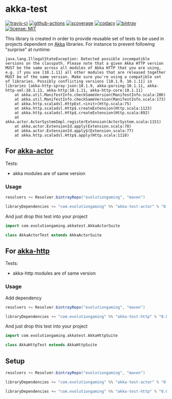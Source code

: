 # akka-test 
[![travis-ci](https://travis-ci.org/evolution-gaming/akka-test.svg)](https://travis-ci.org/evolution-gaming/akka-test)
[![github-actions](https://github.com/evolution-gaming/akka-test/workflows/ci/badge.svg)](https://github.com/evolution-gaming/akka-test/actions?query=workflow%3Aci)
[![scoverage](https://coveralls.io/repos/evolution-gaming/akka-test/badge.svg)](https://coveralls.io/r/evolution-gaming/akka-test)
[![codacy](https://api.codacy.com/project/badge/Grade/799b059200e14801ac572ca5b86cc48e)](https://www.codacy.com/manual/evolution-gaming/akka-test?utm_source=github.com&amp;utm_medium=referral&amp;utm_content=evolution-gaming/akka-test&amp;utm_campaign=Badge_Grade)
[![bintray](https://api.bintray.com/packages/evolutiongaming/maven/akka-test/images/download.svg) ](https://bintray.com/evolutiongaming/maven/akka-test/_latestVersion)
[![license: MIT](https://img.shields.io/badge/License-MIT-yellowgreen.svg)](https://opensource.org/licenses/MIT)

This library is created in order to provide reusable set of tests to be used in projects dependent on [Akka](https://akka.io) libraries.
For instance to prevent following "surprise" at runtime:

```
java.lang.IllegalStateException: Detected possible incompatible versions on the classpath. Please note that a given Akka HTTP version MUST be the same across all modules of Akka HTTP that you are using, e.g. if you use [10.1.11] all other modules that are released together MUST be of the same version. Make sure you're using a compatible set of libraries. Possibly conflicting versions [10.1.9, 10.1.11] in libraries [akka-http-spray-json:10.1.9, akka-parsing:10.1.11, akka-http-xml:10.1.11, akka-http:10.1.11, akka-http-core:10.1.11]
	at akka.util.ManifestInfo.checkSameVersion(ManifestInfo.scala:206)
	at akka.util.ManifestInfo.checkSameVersion(ManifestInfo.scala:173)
	at akka.http.scaladsl.HttpExt.<init>(Http.scala:75)
	at akka.http.scaladsl.Http$.createExtension(Http.scala:1123)
	at akka.http.scaladsl.Http$.createExtension(Http.scala:892)
	at akka.actor.ActorSystemImpl.registerExtension(ActorSystem.scala:1151)
	at akka.actor.ExtensionId.apply(Extension.scala:78)
	at akka.actor.ExtensionId.apply$(Extension.scala:77)
	at akka.http.scaladsl.Http$.apply(Http.scala:1118)
```

## For [akka-actor](https://doc.akka.io/docs/akka/current/)

Tests:
* akka modules are of same version

### Usage

```scala
resolvers += Resolver.bintrayRepo("evolutiongaming", "maven")

libraryDependencies += "com.evolutiongaming" %% "akka-test-actor" % "0.0.2 % Test"
```

And just drop this test into your project 

```scala
import com.evolutiongaming.akkatest.AkkaActorSuite

class AkkaActorTest extends AkkaActorSuite
```


## For [akka-http](https://doc.akka.io/docs/akka-http/current)

Tests:
* akka-http modules are of same version

### Usage

Add dependency

```scala
resolvers += Resolver.bintrayRepo("evolutiongaming", "maven")

libraryDependencies += "com.evolutiongaming" %% "akka-test-http" % "0.0.2 % Test"
```

And just drop this test into your project

```scala
import com.evolutiongaming.akkatest.AkkaHttpSuite

class AkkaHttpTest extends AkkaHttpSuite
```

## Setup

```scala
resolvers += Resolver.bintrayRepo("evolutiongaming", "maven")

libraryDependencies += "com.evolutiongaming" %% "akka-test-actor" % "0.0.2"

libraryDependencies += "com.evolutiongaming" %% "akka-test-http" % "0.0.2"
```
